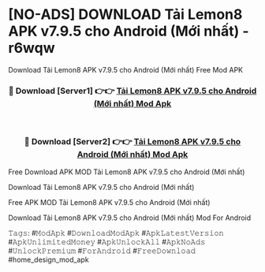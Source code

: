 # [NO-ADS] DOWNLOAD Tải Lemon8 APK v7.9.5 cho Android (Mới nhất) - r6wqw
Download Tải Lemon8 APK v7.9.5 cho Android (Mới nhất) Free Mod APK

<div align="center">
<h3>🔴 Download [Server1] 👉👉 <a href="https://apk-comot.site?title=Tải_Lemon8_APK_v7.9.5_cho_Android_(Mới_nhất)">Tải Lemon8 APK v7.9.5 cho Android (Mới nhất) Mod Apk</a></h3><br>

<h3>🔴 Download [Server2] 👉👉 <a href="https://apk-comot.site?title=Tải_Lemon8_APK_v7.9.5_cho_Android_(Mới_nhất)">Tải Lemon8 APK v7.9.5 cho Android (Mới nhất) Mod Apk</a></h3>
</div>


Free Download APK MOD Tải Lemon8 APK v7.9.5 cho Android (Mới nhất)

Download Tải Lemon8 APK v7.9.5 cho Android (Mới nhất) 

Free APK MOD Tải Lemon8 APK v7.9.5 cho Android (Mới nhất) 

Download Tải Lemon8 APK v7.9.5 cho Android (Mới nhất) Mod For Android

𝚃𝚊𝚐𝚜: #𝙼𝚘𝚍𝙰𝚙𝚔 #𝙳𝚘𝚠𝚗𝚕𝚘𝚊𝚍𝙼𝚘𝚍𝙰𝚙𝚔 #𝙰𝚙𝚔𝙻𝚊𝚝𝚎𝚜𝚝𝚅𝚎𝚛𝚜𝚒𝚘𝚗 #𝙰𝚙𝚔𝚄𝚗𝚕𝚒𝚖𝚒𝚝𝚎𝚍𝙼𝚘𝚗𝚎𝚢 #𝙰𝚙𝚔𝚄𝚗𝚕𝚘𝚌𝚔𝙰𝚕𝚕 #𝙰𝚙𝚔𝙽𝚘𝙰𝚍𝚜 #𝚄𝚗𝚕𝚘𝚌𝚔𝙿𝚛𝚎𝚖𝚒𝚞𝚖 #𝙵𝚘𝚛𝙰𝚗𝚍𝚛𝚘𝚒𝚍 #𝙵𝚛𝚎𝚎𝙳𝚘𝚠𝚗𝚕𝚘𝚊𝚍 #home_design_mod_apk